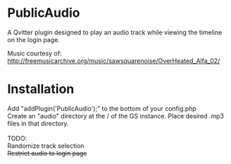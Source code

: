 # PublicAudio
A Qvitter plugin designed to play an audio track while viewing the timeline on the login page.

Music courtesy of:
http://freemusicarchive.org/music/sawsquarenoise/OverHeated_Alfa_02/


Installation
============
Add "addPlugin('PublicAudio');"
to the bottom of your config.php<br />
Create an "audio" directory at the / of the GS instance.
Place desired .mp3 files in that directory.<br />
<br />
TODO:<br />
Randomize track selection<br />
<s>Restrict audio to login page</s>
